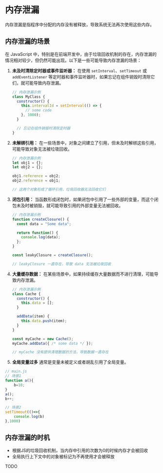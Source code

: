 # 内存泄漏

内存泄漏是指程序中分配的内存没有被释放，导致系统无法再次使用这些内存。

## 内存泄漏的场景

在 JavaScript 中，特别是在前端开发中，由于垃圾回收机制的存在，内存泄漏的情况相对较少，但仍然可能出现。以下是一些可能导致内存泄漏的场景：

1. **未及时清除定时器或事件监听器：** 在使用 `setInterval`、`setTimeout` 或 `addEventListener` 等定时器和事件监听器时，如果忘记在组件销毁时清除它们，就可能导致内存泄漏。

    ```javascript
    // 内存泄漏示例
    class MyClass {
      constructor() {
        this.intervalId = setInterval(() => {
          // some code
        }, 1000);
      }

      // 忘记在组件销毁时清除定时器
    }
    ```

2. **未解绑引用：** 在一些场景中，对象之间建立了引用，但未及时解绑这些引用，可能导致对象无法被垃圾回收。

    ```javascript
    // 内存泄漏示例
    let obj1 = {};
    let obj2 = {};

    obj1.reference = obj2;
    obj2.reference = obj1;

    // 这两个对象形成了循环引用，垃圾回收器无法回收它们
    ```

3. **闭包引用：** 当函数形成闭包时，如果闭包中引用了一些外部的变量，而这个闭包未及时被销毁，就可能导致引用的外部变量无法被回收。

    ```javascript
    // 内存泄漏示例
    function createClosure() {
      const data = "Some data";

      return function() {
        console.log(data);
      };
    }

    const leakyClosure = createClosure();

    // leakyClosure 一直存在，导致 data 无法被垃圾回收
    ```

4. **大量缓存数据：** 在某些场景中，如果持续缓存大量数据而不进行清理，可能导致内存泄漏。

    ```javascript
    // 内存泄漏示例
    class Cache {
      constructor() {
        this.data = [];
      }

      addData(item) {
        this.data.push(item);
      }
    }

    const myCache = new Cache();
    myCache.addData({ /* some data */ });

    // myCache 没有提供清理数据的方法，导致数据一直存在
    ```

5. **全局变量过多** 通常是变量未被定义或者胡乱引用了全局变量。

```js
// main.js
// 场景1
function a(){
    b=10;
}
a();
b++;

// 场景2
setTimeout(()=>{
    console.log(b)
},1000)
```

## 内存泄漏的时机

- 根据JS的垃圾回收机制，当内存中引用的次数为0的时候内存才会被回收
- 全局执行上下文中的对象被标记为不再使用才会被释放

TODO
